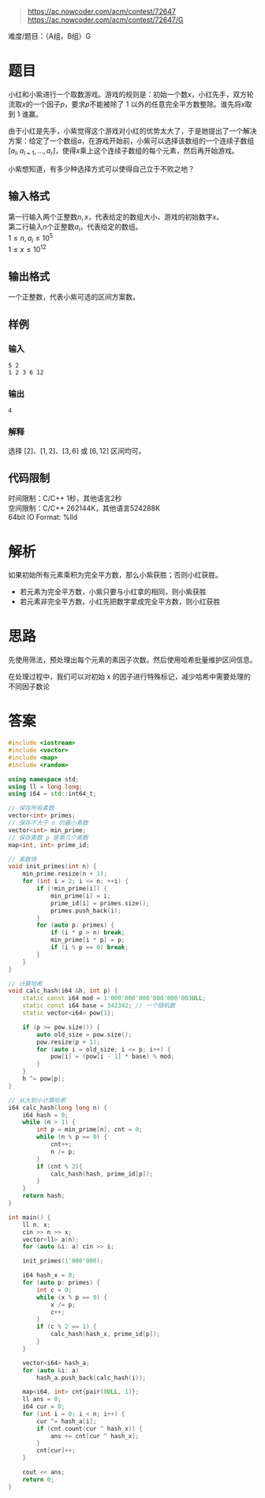 > https://ac.nowcoder.com/acm/contest/72647
> https://ac.nowcoder.com/acm/contest/72647/G

难度/题目：（A组，B组）G
# 题目

小红和小紫进行一个取数游戏。游戏的规则是：初始一个数$x$，小红先手，双方轮流取$x$的一个因子$p$，要求$p$不能被除了 1 以外的任意完全平方数整除。谁先将$x$取到 1 谁赢。

由于小红是先手，小紫觉得这个游戏对小红的优势太大了，于是她提出了一个解决方案：给定了一个数组$a$，在游戏开始前，小紫可以选择该数组的一个连续子数组$[a_l,a_{l+1},...,a_r]$，使得$x$乘上这个连续子数组的每个元素，然后再开始游戏。

小紫想知道，有多少种选择方式可以使得自己立于不败之地？
## 输入格式

第一行输入两个正整数$n,x$，代表给定的数组大小、游戏的初始数字$x$。  
第二行输入$n$个正整数$a_i$，代表给定的数组。  
$1\leq n,a_i \leq 10^5$  
$1\leq x \leq 10^{12}$
## 输出格式

一个正整数，代表小紫可选的区间方案数。
## 样例
### 输入

```
5 2
1 2 3 6 12
```
### 输出

```
4
```
### 解释

选择 $[2]$、$[1,2]$、$[3,6]$ 或 $[6,12]$ 区间均可。
## 代码限制

时间限制：C/C++ 1秒，其他语言2秒  
空间限制：C/C++ 262144K，其他语言524288K  
64bit IO Format: %lld
# 解析

如果初始所有元素乘积为完全平方数，那么小紫获胜；否则小红获胜。
- 若元素为完全平方数，小紫只要与小红拿的相同，则小紫获胜
- 若元素非完全平方数，小红先把数字拿成完全平方数，则小红获胜
# 思路

先使用筛法，预处理出每个元素的素因子次数。然后使用哈希批量维护区间信息。

在处理过程中，我们可以对初始 x 的因子进行特殊标记，减少哈希中需要处理的不同因子数论
# 答案

```cpp
#include <iostream>
#include <vector>
#include <map>
#include <random>

using namespace std;
using ll = long long;
using i64 = std::int64_t;

// 保存所有素数
vector<int> primes;
// 保存不大于 n 的最小素数
vector<int> min_prime;
// 保存素数 p 是第几个素数
map<int, int> prime_id;

// 素数筛
void init_primes(int n) {
    min_prime.resize(n + 1);
    for (int i = 2; i <= n; ++i) {
        if (!min_prime[i]) {
            min_prime[i] = i;
            prime_id[i] = primes.size();
            primes.push_back(i);
        }
        for (auto p: primes) {
            if (i * p > n) break;
            min_prime[i * p] = p;
            if (i % p == 0) break;
        }
    }
}

// 计算哈希
void calc_hash(i64 &h, int p) {
    static const i64 mod = 1'000'000'000'000'000'003ULL;
    static const i64 base = 342342; // 一个随机数
    static vector<i64> pow{1};

    if (p >= pow.size()) {
        auto old_size = pow.size();
        pow.resize(p + 1);
        for (auto i = old_size; i <= p; i++) {
            pow[i] = (pow[i - 1] * base) % mod;
        }
    }
    h ^= pow[p];
}

// 从大到小计算哈希
i64 calc_hash(long long n) {
    i64 hash = 0;
    while (n > 1) {
        int p = min_prime[n], cnt = 0;
        while (n % p == 0) {
            cnt++;
            n /= p;
        }
        if (cnt % 2){
            calc_hash(hash, prime_id[p]);
        }
    }
    return hash;
}

int main() {
    ll n, x;
    cin >> n >> x;
    vector<ll> a(n);
    for (auto &i: a) cin >> i;

    init_primes(1'000'000);

    i64 hash_x = 0;
    for (auto p: primes) {
        int c = 0;
        while (x % p == 0) {
            x /= p;
            c++;
        }
        if (c % 2 == 1) {
            calc_hash(hash_x, prime_id[p]);
        }
    }

    vector<i64> hash_a;
    for (auto &i: a)
        hash_a.push_back(calc_hash(i));

    map<i64, int> cnt{pair(0ULL, 1)};
    ll ans = 0;
    i64 cur = 0;
    for (int i = 0; i < n; i++) {
        cur ^= hash_a[i];
        if (cnt.count(cur ^ hash_x)) {
            ans += cnt[cur ^ hash_x];
        }
        cnt[cur]++;
    }

    cout << ans;
    return 0;
}
```